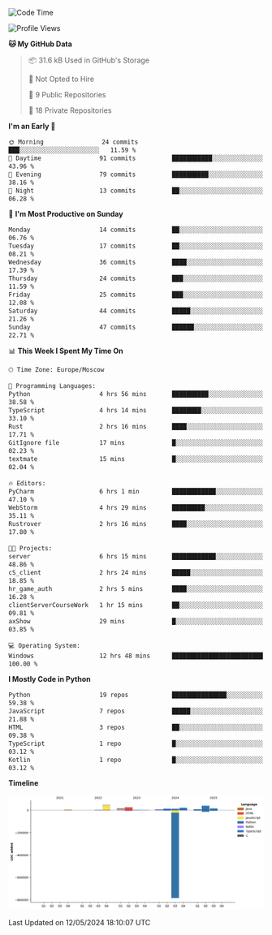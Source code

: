 <!--START_SECTION:waka-->
![Code Time](http://img.shields.io/badge/Code%20Time-324%20hrs%2027%20mins-blue)

![Profile Views](http://img.shields.io/badge/Profile%20Views-0-blue)

**🐱 My GitHub Data** 

> 📦 31.6 kB Used in GitHub's Storage 
 > 
> 🚫 Not Opted to Hire
 > 
> 📜 9 Public Repositories 
 > 
> 🔑 18 Private Repositories 
 > 
**I'm an Early 🐤** 

```text
🌞 Morning                24 commits          ███░░░░░░░░░░░░░░░░░░░░░░   11.59 % 
🌆 Daytime                91 commits          ███████████░░░░░░░░░░░░░░   43.96 % 
🌃 Evening                79 commits          ██████████░░░░░░░░░░░░░░░   38.16 % 
🌙 Night                  13 commits          ██░░░░░░░░░░░░░░░░░░░░░░░   06.28 % 
```
📅 **I'm Most Productive on Sunday** 

```text
Monday                   14 commits          ██░░░░░░░░░░░░░░░░░░░░░░░   06.76 % 
Tuesday                  17 commits          ██░░░░░░░░░░░░░░░░░░░░░░░   08.21 % 
Wednesday                36 commits          ████░░░░░░░░░░░░░░░░░░░░░   17.39 % 
Thursday                 24 commits          ███░░░░░░░░░░░░░░░░░░░░░░   11.59 % 
Friday                   25 commits          ███░░░░░░░░░░░░░░░░░░░░░░   12.08 % 
Saturday                 44 commits          █████░░░░░░░░░░░░░░░░░░░░   21.26 % 
Sunday                   47 commits          ██████░░░░░░░░░░░░░░░░░░░   22.71 % 
```


📊 **This Week I Spent My Time On** 

```text
🕑︎ Time Zone: Europe/Moscow

💬 Programming Languages: 
Python                   4 hrs 56 mins       ██████████░░░░░░░░░░░░░░░   38.58 % 
TypeScript               4 hrs 14 mins       ████████░░░░░░░░░░░░░░░░░   33.10 % 
Rust                     2 hrs 16 mins       ████░░░░░░░░░░░░░░░░░░░░░   17.71 % 
GitIgnore file           17 mins             █░░░░░░░░░░░░░░░░░░░░░░░░   02.23 % 
textmate                 15 mins             █░░░░░░░░░░░░░░░░░░░░░░░░   02.04 % 

🔥 Editors: 
PyCharm                  6 hrs 1 min         ████████████░░░░░░░░░░░░░   47.10 % 
WebStorm                 4 hrs 29 mins       █████████░░░░░░░░░░░░░░░░   35.11 % 
Rustrover                2 hrs 16 mins       ████░░░░░░░░░░░░░░░░░░░░░   17.80 % 

🐱‍💻 Projects: 
server                   6 hrs 15 mins       ████████████░░░░░░░░░░░░░   48.86 % 
cS_client                2 hrs 24 mins       █████░░░░░░░░░░░░░░░░░░░░   18.85 % 
hr_game_auth             2 hrs 5 mins        ████░░░░░░░░░░░░░░░░░░░░░   16.28 % 
clientServerCourseWork   1 hr 15 mins        ██░░░░░░░░░░░░░░░░░░░░░░░   09.81 % 
axShow                   29 mins             █░░░░░░░░░░░░░░░░░░░░░░░░   03.85 % 

💻 Operating System: 
Windows                  12 hrs 48 mins      █████████████████████████   100.00 % 
```

**I Mostly Code in Python** 

```text
Python                   19 repos            ███████████████░░░░░░░░░░   59.38 % 
JavaScript               7 repos             █████░░░░░░░░░░░░░░░░░░░░   21.88 % 
HTML                     3 repos             ██░░░░░░░░░░░░░░░░░░░░░░░   09.38 % 
TypeScript               1 repo              █░░░░░░░░░░░░░░░░░░░░░░░░   03.12 % 
Kotlin                   1 repo              █░░░░░░░░░░░░░░░░░░░░░░░░   03.12 % 
```



**Timeline**

![Lines of Code chart](https://raw.githubusercontent.com/adlemx/adlemx/main/assets/bar_graph.png)


 Last Updated on 12/05/2024 18:10:07 UTC
<!--END_SECTION:waka-->
